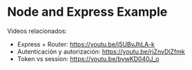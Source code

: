 # Node and Express Example

Videos relacionados:

- Express + Router: https://youtu.be/j5UBvJhLA-k
- Autenticación y autorización: https://youtu.be/rjZnvDlZfmk
- Token vs session: https://youtu.be/bywKD040J_o
